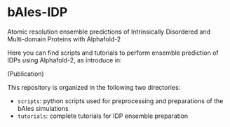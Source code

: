# bAIes-IDP
Atomic resolution ensemble predictions of Intrinsically Disordered and Multi-domain Proteins with Alphafold-2

Here you can find scripts and tutorials to perform ensemble prediction of IDPs using Alphafold-2, as introduce in:

(Publication)

This repository is organized in the following two directories:
* `scripts`: python scripts used for preprocessing and preparations of the bAIes simulations
* `tutorials`: complete tutorials for IDP ensemble preparation
